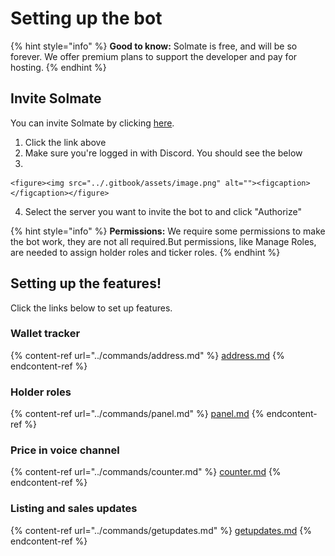 # Setting up the bot

{% hint style="info" %}
**Good to know:** Solmate is free, and will be so forever. We offer premium plans to support the developer and pay for hosting.
{% endhint %}

## Invite Solmate

You can invite Solmate by clicking [here](https://solmatebot.com/invite).&#x20;

1. Click the link above
2. Make sure you're logged in with Discord. You should see the below
3.

    <figure><img src="../.gitbook/assets/image.png" alt=""><figcaption></figcaption></figure>
4. Select the server you want to invite the bot to and click "Authorize"

{% hint style="info" %}
**Permissions:** We require some permissions to make the bot work, they are not all required.But permissions, like Manage Roles, are needed to assign holder roles and ticker roles.
{% endhint %}

## Setting up the features!

Click the links below to set up features.

### Wallet tracker

{% content-ref url="../commands/address.md" %}
[address.md](../commands/address.md)
{% endcontent-ref %}

### Holder roles

{% content-ref url="../commands/panel.md" %}
[panel.md](../commands/panel.md)
{% endcontent-ref %}

### Price in voice channel

{% content-ref url="../commands/counter.md" %}
[counter.md](../commands/counter.md)
{% endcontent-ref %}

### Listing and sales updates

{% content-ref url="../commands/getupdates.md" %}
[getupdates.md](../commands/getupdates.md)
{% endcontent-ref %}
